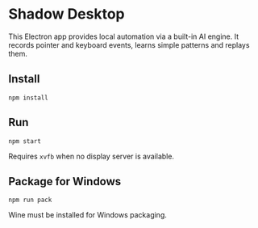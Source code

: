 # Shadow Desktop

This Electron app provides local automation via a built-in AI engine. It records pointer and keyboard events, learns simple patterns and replays them.

## Install

```
npm install
```

## Run

```
npm start
```
Requires `xvfb` when no display server is available.

## Package for Windows

```
npm run pack
```
Wine must be installed for Windows packaging.
